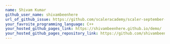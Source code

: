 ```yaml
---
name: Shivam Kumar
github_user_name: shivambeenhere
url_of_github_issue: https://github.com/scaleracademy/scaler-september-open-source-challenge/issues/253
your_favroite_programming_language: C++
your_hosted_github_pages_link: https://shivambeenhere.github.io/demo/
your_hosted_github_pages_repository_link: https://github.com/shivambeenhere/demo
---
```

